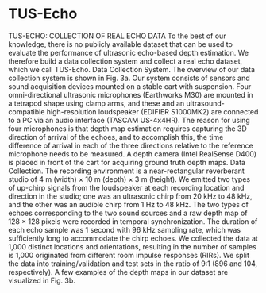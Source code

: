 # TUS-Echo

TUS-ECHO: COLLECTION OF REAL ECHO DATA
To the best of our knowledge, there is no publicly available dataset
that can be used to evaluate the performance of ultrasonic echo-based
depth estimation. We therefore build a data collection system and
collect a real echo dataset, which we call TUS-Echo.
Data Collection System. The overview of our data collection
system is shown in Fig. 3a. Our system consists of sensors and
sound acquisition devices mounted on a stable cart with suspension.
Four omni-directional ultrasonic microphones (Earthworks M30)
are mounted in a tetrapod shape using clamp arms, and these and
an ultrasound-compatible high-resolution loudspeaker (EDIFIER
S1000MK2) are connected to a PC via an audio interface (TASCAM US-4x4HR). The reason for using four microphones is that
depth map estimation requires capturing the 3D direction of arrival
of the echoes, and to accomplish this, the time difference of arrival
in each of the three directions relative to the reference microphone
needs to be measured. A depth camera (Intel RealSense D400) is
placed in front of the cart for acquiring ground truth depth maps.
Data Collection. The recording environment is a near-rectangular
reverberant studio of 4 m (width) × 10 m (depth) × 3 m (height). We
emitted two types of up-chirp signals from the loudspeaker at each
recording location and direction in the studio; one was an ultrasonic
chirp from 20 kHz to 48 kHz, and the other was an audible chirp
from 1 Hz to 48 kHz. The two types of echoes corresponding to
the two sound sources and a raw depth map of 128 × 128 pixels
were recorded in temporal synchronization. The duration of each
echo sample was 1 second with 96 kHz sampling rate, which was
sufficiently long to accommodate the chirp echoes. We collected
the data at 1,000 distinct locations and orientations, resulting in the
number of samples is 1,000 originated from different room impulse
responses (RIRs). We split the data into training/validation and test
sets in the ratio of 9:1 (896 and 104, respectively). A few examples
of the depth maps in our dataset are visualized in Fig. 3b.
